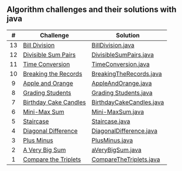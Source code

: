 ## Algorithm challenges and their solutions with java

|  #  | Challenge                                                                                                                     | Solution                                                                              |
| :-: | ----------------------------------------------------------------------------------------------------------------------------- | --------------------------------------------------------------------------------------|
|  13 | [Bill Division](https://www.hackerrank.com/challenges/bon-appetit/problem?isFullScreen=true)                                  | [BillDivision.java](./solutions-of-algorithms/BillDivision.java)            |
|  12 | [Divisible Sum Pairs](https://www.hackerrank.com/challenges/divisible-sum-pairs/problem?isFullScreen=true)                    | [DivisibleSumPairs.java](./solutions-of-algorithms/DivisibleSumPairs.java)            |
|  11 | [Time Conversion](https://www.hackerrank.com/challenges/time-conversion/problem?isFullScreen=true)                            | [TimeConversion.java](./solutions-of-algorithms/TimeConversion.java)                  |
|  10 | [Breaking the Records](https://www.hackerrank.com/challenges/breaking-best-and-worst-records/problem?isFullScreen=true)       | [BreakingTheRecords.java](./solutions-of-algorithms/BreakingTheRecords.java)          |
|  9  | [Apple and Orange](https://www.hackerrank.com/challenges/apple-and-orange/problem?isFullScreen=true)                          | [AppleAndOrange.java](./solutions-of-algorithms/AppleAndOrange.java)                  |
|  8  | [Grading Students](https://www.hackerrank.com/challenges/grading/problem?isFullScreen=true)                                   | [Grading Students.java](./solutions-of-algorithms/GradingStudents.java)               |
|  7  | [Birthday Cake Candles](https://www.hackerrank.com/challenges/birthday-cake-candles/problem?isFullScreen=true)                | [BirthdayCakeCandles.java](./solutions-of-algorithms/BirthdayCakeCandles.java)        |
|  6  | [Mini-Max Sum](https://www.hackerrank.com/challenges/mini-max-sum/problem?isFullScreen=true)                                  | [Mini-MaxSum.java](./solutions-of-algorithms/Mini-MaxSum.java)                        |
|  5  | [Staircase](https://www.hackerrank.com/challenges/staircase/problem?isFullScreen=true)                                        | [Staircase.java](./solutions-of-algorithms/Staircase.java)                            |
|  4  | [Diagonal Difference](https://www.hackerrank.com/challenges/diagonal-difference/problem?isFullScreen=true)                    | [DiagonalDifference.java](./solutions-of-algorithms/DiagonalDifference.java)          |
|  3  | [Plus Minus](https://www.hackerrank.com/challenges/plus-minus/problem?isFullScreen=true)                                      | [PlusMinus.java](./solutions-of-algorithms/PlusMinus.java)                            |
|  2  | [A Very Big Sum](https://www.hackerrank.com/challenges/a-very-big-sum/problem?isFullScreen=true)                              | [aVeryBigSum.java](./solutions-of-algorithms/aVeryBigSum.java)                        |
|  1  | [Compare the Triplets](https://www.hackerrank.com/challenges/compare-the-triplets/problem?isFullScreen=true)                  | [CompareTheTriplets.java](./solutions-of-algorithms/CompareTheTriplets.java)          |









